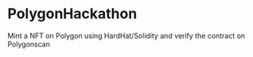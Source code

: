 # PolygonHackathon
Mint a NFT on Polygon using HardHat/Solidity and verify the contract on Polygonscan
